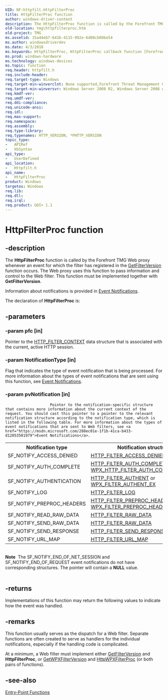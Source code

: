 ```yaml
---
UID: NF:httpfilt.HttpFilterProc
title: HttpFilterProc function
author: windows-driver-content
description: The HttpFilterProc function is called by the Forefront TMG Web proxy whenever an event for which the filter has registered in the GetFilterVersion function occurs.
old-location: tmg\httpfilterproc.htm
old-project: TMG
ms.assetid: 15a44eb7-641b-4115-992e-6d08cb09be54
ms.author: windowsdriverdev
ms.date: 4/3/2018
ms.keywords: HttpFilterProc, HttpFilterProc callback function [Forefront TMG], httpfilt/HttpFilterProc, tmg.httpfilterproc
ms.prod: windows-hardware
ms.technology: windows-devices
ms.topic: function
req.header: httpfilt.h
req.include-header: 
req.target-type: Windows
req.target-min-winverclnt: None supported,Forefront Threat Management Gateway (TMG) 2010
req.target-min-winversvr: Windows Server 2008 R2, Windows Server 2008 with SP2 (64-bit only) [desktop apps only]
req.kmdf-ver: 
req.umdf-ver: 
req.ddi-compliance: 
req.unicode-ansi: 
req.idl: 
req.max-support: 
req.namespace: 
req.assembly: 
req.type-library: 
req.typenames: HTTP_VERSION, *PHTTP_VERSION
topic_type:
-	APIRef
-	kbSyntax
api_type:
-	UserDefined
api_location:
-	Httpfilt.h
api_name:
-	HttpFilterProc
product: Windows
targetos: Windows
req.lib: 
req.dll: 
req.irql: 
req.product: GDI+ 1.1
---
```


# HttpFilterProc function


## -description


The <b>HttpFilterProc</b> function is called by the Forefront TMG Web proxy whenever an event for which the filter has registered in the <a href="https://msdn.microsoft.com/9dcca0b7-e19e-4e8e-974f-fa70f1fd0b97">GetFilterVersion</a> function occurs. The Web proxy uses this function to pass information and control to the Web filter. This function must be implemented together with <b>GetFilterVersion</b>.

Information about notifications is provided in <a href="https://msdn.microsoft.com/288ec01e-1f1b-41ca-b433-d12053501979">Event Notifications</a>.

The declaration of <b>HttpFilterProc</b> is:


## -parameters




### -param pfc [in]

Pointer to the <a href="https://msdn.microsoft.com/00b9f42c-46e1-4ef3-a7f3-73ac31cef2dd">HTTP_FILTER_CONTEXT</a> data structure that is associated with the current, active HTTP session.


### -param NotificationType [in]

Flag that indicates the type of event notification that is being processed. For more information about the types of event notifications that are sent using this function, see <a href="https://msdn.microsoft.com/288ec01e-1f1b-41ca-b433-d12053501979">Event Notifications</a>.


### -param pvNotification [in]


						Pointer to the notification-specific structure that contains more information about the current context of the request. You should cast this pointer to a pointer to the relevant notification structure according to the notification type, which is listed in the following table. For more information about the types of event notifications that are sent to Web filters, see <a href="https://msdn.microsoft.com/288ec01e-1f1b-41ca-b433-d12053501979">Event Notifications</a>.
						

<table>
<tr>
<th>Notification type</th>
<th>Notification structure</th>
</tr>
<tr>
<td>SF_NOTIFY_ACCESS_DENIED</td>
<td>
<a href="https://msdn.microsoft.com/e8309e1b-1717-48df-9c1e-6ed96785ca55">HTTP_FILTER_ACCESS_DENIED</a>
</td>
</tr>
<tr>
<td>SF_NOTIFY_AUTH_COMPLETE</td>
<td>
<a href="https://msdn.microsoft.com/1e4010a3-60a8-4af0-b6c8-4889e65f4276">HTTP_FILTER_AUTH_COMPLETE_INFO</a> or <a href="https://msdn.microsoft.com/0619687d-a163-469f-a8f5-958414c83d8a">WPX_HTTP_FILTER_AUTH_COMPLETE_INFO</a>
</td>
</tr>
<tr>
<td>SF_NOTIFY_AUTHENTICATION</td>
<td>
<a href="https://msdn.microsoft.com/947b1449-96e6-4cf4-9403-eca09b2340bf">HTTP_FILTER_AUTHENT</a> or <a href="https://msdn.microsoft.com/286f049d-011f-4fff-9988-715029a4ddd0">WPX_FILTER_AUTHENT_EX</a>
</td>
</tr>
<tr>
<td>SF_NOTIFY_LOG</td>
<td>
<a href="https://msdn.microsoft.com/c235937a-a7d4-48e9-b75c-5bbb09486041">HTTP_FILTER_LOG</a>
</td>
</tr>
<tr>
<td>SF_NOTIFY_PREPROC_HEADERS</td>
<td>
<a href="https://msdn.microsoft.com/2d12de6e-df42-4bde-882e-d23ed50cc9b8">HTTP_FILTER_PREPROC_HEADERS</a> or <a href="https://msdn.microsoft.com/babae2b8-4148-4443-8d36-16406cac0301">WPX_FILTER_PREPROC_HEADERS</a>
</td>
</tr>
<tr>
<td>SF_NOTIFY_READ_RAW_DATA</td>
<td>
<a href="https://msdn.microsoft.com/06fa039c-8007-4782-9cdc-197a52af7163">HTTP_FILTER_RAW_DATA</a>
</td>
</tr>
<tr>
<td>SF_NOTIFY_SEND_RAW_DATA</td>
<td>
<a href="https://msdn.microsoft.com/06fa039c-8007-4782-9cdc-197a52af7163">HTTP_FILTER_RAW_DATA</a>
</td>
</tr>
<tr>
<td>SF_NOTIFY_SEND_RESPONSE</td>
<td>
<a href="https://msdn.microsoft.com/cf0e79c9-a4b5-4617-93b9-49cdf401af7c">HTTP_FILTER_SEND_RESPONSE</a>
</td>
</tr>
<tr>
<td>SF_NOTIFY_URL_MAP</td>
<td>
<a href="https://msdn.microsoft.com/9cdd97f5-3361-4b5f-91fe-3996c37ff0f1">HTTP_FILTER_URL_MAP</a>
</td>
</tr>
</table>
 

<div class="alert"><b>Note</b>  The SF_NOTIFY_END_OF_NET_SESSION and SF_NOTIFY_END_OF_REQUEST event notifications do not have corresponding structures. The pointer will contain a <b>NULL</b> value.</div>
<div> </div>

## -returns



Implementations of this function may return the following values to indicate how the event was handled.




## -remarks



This function usually serves as the dispatch for a Web filter. Separate functions are often created to serve as handlers for the individual notifications, especially if the handling code is complicated.

At a minimum, a Web filter must implement either <a href="https://msdn.microsoft.com/9dcca0b7-e19e-4e8e-974f-fa70f1fd0b97">GetFilterVersion</a> and <b>HttpFilterProc</b>, or <a href="https://msdn.microsoft.com/83f874bc-5d2c-4a47-89b9-55230fbcce9d">GetWPXFilterVersion</a> and <a href="https://msdn.microsoft.com/d0d25ed4-2cc7-4dd3-ba89-07e7370909b4">HttpWPXFilterProc</a> (or both pairs of functions).




## -see-also




<a href="https://msdn.microsoft.com/371c9784-7d7a-4020-8e49-a8b6a72f2b5c">Entry-Point Functions</a>
 

 

